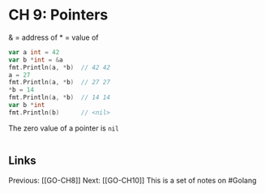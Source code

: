 # CH 9: Pointers
& = address of
\* = value of
```go
var a int = 42
var b *int = &a
fmt.Println(a, *b) 	// 42 42
a = 27
fmt.Println(a, *b) 	// 27 27
*b = 14
fmt.Println(a, *b) 	// 14 14
var b *int
fmt.Println(b)		// <nil>
```
The zero value of a pointer is ```nil```
```go
```
## Links
Previous: [[GO-CH8]]
Next: [[GO-CH10]]
This is a set of notes on #Golang